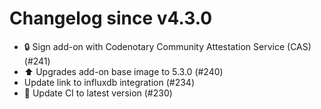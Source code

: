 # Changelog since v4.3.0
- 🔒 Sign add-on with Codenotary Community Attestation Service (CAS) (#241) 
- ⬆️ Upgrades add-on base image to 5.3.0 (#240) 
- Update link to influxdb integration (#234) 
- 🚀 Update CI to latest version (#230) 
